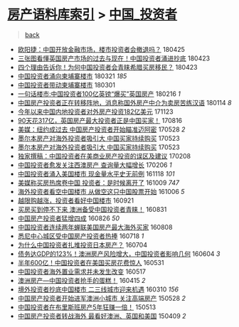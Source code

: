 [房产语料库索引](../../README.md)  > [中国_投资者](中国_投资者.md)
====
> [back](../README.md)

- [欧阳捷：中国开放金融市场，楼市投资者会撤退吗？](http://jkwz.applinzi.com/ittc/7095989040010757127.html#%E6%AC%A7%E9%98%B3%E6%8D%B7%EF%BC%9A%E4%B8%AD%E5%9B%BD%E5%BC%80%E6%94%BE%E9%87%91%E8%9E%8D%E5%B8%82%E5%9C%BA%EF%BC%8C%E6%A5%BC%E5%B8%82%E6%8A%95%E8%B5%84%E8%80%85%E4%BC%9A%E6%92%A4%E9%80%80%E5%90%97%EF%BC%9F) 180425  
- [三张图看懂英国房产市场的过去与现在！中国投资者涌进抄底](http://jkwz.applinzi.com/ittc/7095237961358771211.html#%E4%B8%89%E5%BC%A0%E5%9B%BE%E7%9C%8B%E6%87%82%E8%8B%B1%E5%9B%BD%E6%88%BF%E4%BA%A7%E5%B8%82%E5%9C%BA%E7%9A%84%E8%BF%87%E5%8E%BB%E4%B8%8E%E7%8E%B0%E5%9C%A8%EF%BC%81%E4%B8%AD%E5%9B%BD%E6%8A%95%E8%B5%84%E8%80%85%E6%B6%8C%E8%BF%9B%E6%8A%84%E5%BA%95) 180423  
- [四个理由告诉你！为何中国投资者会青睐希腊买房移民？](http://jkwz.applinzi.com/ittc/7095172486713050128.html#%E5%9B%9B%E4%B8%AA%E7%90%86%E7%94%B1%E5%91%8A%E8%AF%89%E4%BD%A0%EF%BC%81%E4%B8%BA%E4%BD%95%E4%B8%AD%E5%9B%BD%E6%8A%95%E8%B5%84%E8%80%85%E4%BC%9A%E9%9D%92%E7%9D%90%E5%B8%8C%E8%85%8A%E4%B9%B0%E6%88%BF%E7%A7%BB%E6%B0%91%EF%BC%9F) 180423  
- [中国投资者涌向柬埔寨楼市](http://jkwz.applinzi.com/ittc/7082945550741931024.html#%E4%B8%AD%E5%9B%BD%E6%8A%95%E8%B5%84%E8%80%85%E6%B6%8C%E5%90%91%E6%9F%AC%E5%9F%94%E5%AF%A8%E6%A5%BC%E5%B8%82) 180321 *185* 
- [中国投资者带动柬埔寨楼市](http://jkwz.applinzi.com/ittc/7075512713231205382.html#%E4%B8%AD%E5%9B%BD%E6%8A%95%E8%B5%84%E8%80%85%E5%B8%A6%E5%8A%A8%E6%9F%AC%E5%9F%94%E5%AF%A8%E6%A5%BC%E5%B8%82) 180301  
- [一句话楼市:中国投资者100亿英镑“爆买”英国房产](http://jkwz.applinzi.com/ittc/7070658292353598481.html#%E4%B8%80%E5%8F%A5%E8%AF%9D%E6%A5%BC%E5%B8%82%3A%E4%B8%AD%E5%9B%BD%E6%8A%95%E8%B5%84%E8%80%85100%E4%BA%BF%E8%8B%B1%E9%95%91%E2%80%9C%E7%88%86%E4%B9%B0%E2%80%9D%E8%8B%B1%E5%9B%BD%E6%88%BF%E4%BA%A7) 180216 *1* 
- [中国房产投资者正在转移阵地，消息称国外房产中介为卖房苦练汉语](http://jkwz.applinzi.com/ittc/7058389124237493258.html#%E4%B8%AD%E5%9B%BD%E6%88%BF%E4%BA%A7%E6%8A%95%E8%B5%84%E8%80%85%E6%AD%A3%E5%9C%A8%E8%BD%AC%E7%A7%BB%E9%98%B5%E5%9C%B0%EF%BC%8C%E6%B6%88%E6%81%AF%E7%A7%B0%E5%9B%BD%E5%A4%96%E6%88%BF%E4%BA%A7%E4%B8%AD%E4%BB%8B%E4%B8%BA%E5%8D%96%E6%88%BF%E8%8B%A6%E7%BB%83%E6%B1%89%E8%AF%AD) 180114 *8* 
- [今年以来中国内地投资者对外房产投资182亿美元](http://jkwz.applinzi.com/ittc/7039075095610393617.html#%E4%BB%8A%E5%B9%B4%E4%BB%A5%E6%9D%A5%E4%B8%AD%E5%9B%BD%E5%86%85%E5%9C%B0%E6%8A%95%E8%B5%84%E8%80%85%E5%AF%B9%E5%A4%96%E6%88%BF%E4%BA%A7%E6%8A%95%E8%B5%84182%E4%BA%BF%E7%BE%8E%E5%85%83) 171123  
- [90天花317亿，英国房产最大投资者正是中国买家！](http://jkwz.applinzi.com/ittc/7002419291092419601.html#90%E5%A4%A9%E8%8A%B1317%E4%BA%BF%EF%BC%8C%E8%8B%B1%E5%9B%BD%E6%88%BF%E4%BA%A7%E6%9C%80%E5%A4%A7%E6%8A%95%E8%B5%84%E8%80%85%E6%AD%A3%E6%98%AF%E4%B8%AD%E5%9B%BD%E4%B9%B0%E5%AE%B6%EF%BC%81) 170816  
- [美媒：纽约成过去 中国房产投资者开始瞄准迈阿密](http://jkwz.applinzi.com/ittc/6972609152747570180.html#%E7%BE%8E%E5%AA%92%EF%BC%9A%E7%BA%BD%E7%BA%A6%E6%88%90%E8%BF%87%E5%8E%BB+%E4%B8%AD%E5%9B%BD%E6%88%BF%E4%BA%A7%E6%8A%95%E8%B5%84%E8%80%85%E5%BC%80%E5%A7%8B%E7%9E%84%E5%87%86%E8%BF%88%E9%98%BF%E5%AF%86) 170528 *2* 
- [墨尔本房产对海外投资者吸引大 中国买家持续购买](http://jkwz.applinzi.com/ittc/6970901660502082565.html#%E5%A2%A8%E5%B0%94%E6%9C%AC%E6%88%BF%E4%BA%A7%E5%AF%B9%E6%B5%B7%E5%A4%96%E6%8A%95%E8%B5%84%E8%80%85%E5%90%B8%E5%BC%95%E5%A4%A7+%E4%B8%AD%E5%9B%BD%E4%B9%B0%E5%AE%B6%E6%8C%81%E7%BB%AD%E8%B4%AD%E4%B9%B0) 170523  
- [墨尔本房产对海外投资者吸引大 中国买家持续购买](http://jkwz.applinzi.com/ittc/6970890762890773509.html#%E5%A2%A8%E5%B0%94%E6%9C%AC%E6%88%BF%E4%BA%A7%E5%AF%B9%E6%B5%B7%E5%A4%96%E6%8A%95%E8%B5%84%E8%80%85%E5%90%B8%E5%BC%95%E5%A4%A7+%E4%B8%AD%E5%9B%BD%E4%B9%B0%E5%AE%B6%E6%8C%81%E7%BB%AD%E8%B4%AD%E4%B9%B0) 170523  
- [独家撰稿：中国投资者在美商业房产投资的误区及建议](http://jkwz.applinzi.com/ittc/6932369250286306308.html#%E7%8B%AC%E5%AE%B6%E6%92%B0%E7%A8%BF%EF%BC%9A%E4%B8%AD%E5%9B%BD%E6%8A%95%E8%B5%84%E8%80%85%E5%9C%A8%E7%BE%8E%E5%95%86%E4%B8%9A%E6%88%BF%E4%BA%A7%E6%8A%95%E8%B5%84%E7%9A%84%E8%AF%AF%E5%8C%BA%E5%8F%8A%E5%BB%BA%E8%AE%AE) 170208  
- [中国投资者愈发关注西澳房产 查询量大幅增长](http://jkwz.applinzi.com/ittc/6931565268081050628.html#%E4%B8%AD%E5%9B%BD%E6%8A%95%E8%B5%84%E8%80%85%E6%84%88%E5%8F%91%E5%85%B3%E6%B3%A8%E8%A5%BF%E6%BE%B3%E6%88%BF%E4%BA%A7+%E6%9F%A5%E8%AF%A2%E9%87%8F%E5%A4%A7%E5%B9%85%E5%A2%9E%E9%95%BF) 170206 *1* 
- [中国投资者涌入美国楼市 现金量水平史无前例](http://jkwz.applinzi.com/ittc/6901747821799015428.html#%E4%B8%AD%E5%9B%BD%E6%8A%95%E8%B5%84%E8%80%85%E6%B6%8C%E5%85%A5%E7%BE%8E%E5%9B%BD%E6%A5%BC%E5%B8%82+%E7%8E%B0%E9%87%91%E9%87%8F%E6%B0%B4%E5%B9%B3%E5%8F%B2%E6%97%A0%E5%89%8D%E4%BE%8B) 161118 *101* 
- [美媒称买房热席卷中国 投资者：是时候离开了](http://jkwz.applinzi.com/ittc/6886784981317190661.html#%E7%BE%8E%E5%AA%92%E7%A7%B0%E4%B9%B0%E6%88%BF%E7%83%AD%E5%B8%AD%E5%8D%B7%E4%B8%AD%E5%9B%BD+%E6%8A%95%E8%B5%84%E8%80%85%EF%BC%9A%E6%98%AF%E6%97%B6%E5%80%99%E7%A6%BB%E5%BC%80%E4%BA%86) 161009 *747* 
- [海外投资者看空中国楼市 从做空这只中国股票开始](http://jkwz.applinzi.com/ittc/6885815394555659269.html#%E6%B5%B7%E5%A4%96%E6%8A%95%E8%B5%84%E8%80%85%E7%9C%8B%E7%A9%BA%E4%B8%AD%E5%9B%BD%E6%A5%BC%E5%B8%82+%E4%BB%8E%E5%81%9A%E7%A9%BA%E8%BF%99%E5%8F%AA%E4%B8%AD%E5%9B%BD%E8%82%A1%E7%A5%A8%E5%BC%80%E5%A7%8B) 161006 *5* 
- [越限购越涨，投资者看好中国楼市](http://jkwz.applinzi.com/ittc/6880443886656291845.html#%E8%B6%8A%E9%99%90%E8%B4%AD%E8%B6%8A%E6%B6%A8%EF%BC%8C%E6%8A%95%E8%B5%84%E8%80%85%E7%9C%8B%E5%A5%BD%E4%B8%AD%E5%9B%BD%E6%A5%BC%E5%B8%82) 160921  
- [买房买到停不下来 澳洲备受中国投资者青睐！](http://jkwz.applinzi.com/ittc/6872543343699035141.html#%E4%B9%B0%E6%88%BF%E4%B9%B0%E5%88%B0%E5%81%9C%E4%B8%8D%E4%B8%8B%E6%9D%A5+%E6%BE%B3%E6%B4%B2%E5%A4%87%E5%8F%97%E4%B8%AD%E5%9B%BD%E6%8A%95%E8%B5%84%E8%80%85%E9%9D%92%E7%9D%90%EF%BC%81) 160831  
- [中国房产投资者猛增四成](http://jkwz.applinzi.com/ittc/6870555787314856964.html#%E4%B8%AD%E5%9B%BD%E6%88%BF%E4%BA%A7%E6%8A%95%E8%B5%84%E8%80%85%E7%8C%9B%E5%A2%9E%E5%9B%9B%E6%88%90) 160826 *50* 
- [中国投资者连续两年蝉联美国房产最大海外买家](http://jkwz.applinzi.com/ittc/6863938115009528837.html#%E4%B8%AD%E5%9B%BD%E6%8A%95%E8%B5%84%E8%80%85%E8%BF%9E%E7%BB%AD%E4%B8%A4%E5%B9%B4%E8%9D%89%E8%81%94%E7%BE%8E%E5%9B%BD%E6%88%BF%E4%BA%A7%E6%9C%80%E5%A4%A7%E6%B5%B7%E5%A4%96%E4%B9%B0%E5%AE%B6) 160808  
- [悉尼中心城区受中国房产投资者热捧](http://jkwz.applinzi.com/ittc/6856250514697880581.html#%E6%82%89%E5%B0%BC%E4%B8%AD%E5%BF%83%E5%9F%8E%E5%8C%BA%E5%8F%97%E4%B8%AD%E5%9B%BD%E6%88%BF%E4%BA%A7%E6%8A%95%E8%B5%84%E8%80%85%E7%83%AD%E6%8D%A7) 160718 *1* 
- [为什么中国投资者扎堆投资日本房产？](http://jkwz.applinzi.com/ittc/6851043023315796997.html#%E4%B8%BA%E4%BB%80%E4%B9%88%E4%B8%AD%E5%9B%BD%E6%8A%95%E8%B5%84%E8%80%85%E6%89%8E%E5%A0%86%E6%8A%95%E8%B5%84%E6%97%A5%E6%9C%AC%E6%88%BF%E4%BA%A7%EF%BC%9F) 160704  
- [债务达GDP的123%！澳洲房产风险增大，中国投资者影响几何](http://jkwz.applinzi.com/ittc/6839889209258935301.html#%E5%80%BA%E5%8A%A1%E8%BE%BEGDP%E7%9A%84123%25%EF%BC%81%E6%BE%B3%E6%B4%B2%E6%88%BF%E4%BA%A7%E9%A3%8E%E9%99%A9%E5%A2%9E%E5%A4%A7%EF%BC%8C%E4%B8%AD%E5%9B%BD%E6%8A%95%E8%B5%84%E8%80%85%E5%BD%B1%E5%93%8D%E5%87%A0%E4%BD%95) 160604 *3* 
- [半年600亿！中国投资者在美国买房花费惊人](http://jkwz.applinzi.com/ittc/6838378651242202116.html#%E5%8D%8A%E5%B9%B4600%E4%BA%BF%EF%BC%81%E4%B8%AD%E5%9B%BD%E6%8A%95%E8%B5%84%E8%80%85%E5%9C%A8%E7%BE%8E%E5%9B%BD%E4%B9%B0%E6%88%BF%E8%8A%B1%E8%B4%B9%E6%83%8A%E4%BA%BA) 160531  
- [中国投资者海外置业需求并未发生改变](http://jkwz.applinzi.com/ittc/6833220682275881988.html#%E4%B8%AD%E5%9B%BD%E6%8A%95%E8%B5%84%E8%80%85%E6%B5%B7%E5%A4%96%E7%BD%AE%E4%B8%9A%E9%9C%80%E6%B1%82%E5%B9%B6%E6%9C%AA%E5%8F%91%E7%94%9F%E6%94%B9%E5%8F%98) 160517  
- [澳洲房产—中国投资者抢手的蛋糕！](http://jkwz.applinzi.com/ittc/6821358476794004485.html#%E6%BE%B3%E6%B4%B2%E6%88%BF%E4%BA%A7%E2%80%94%E4%B8%AD%E5%9B%BD%E6%8A%95%E8%B5%84%E8%80%85%E6%8A%A2%E6%89%8B%E7%9A%84%E8%9B%8B%E7%B3%95%EF%BC%81) 160415 *2* 
- [境外投资者抄底中国楼市 二三线城市迎来机遇](http://jkwz.applinzi.com/ittc/6807971753267561477.html#%E5%A2%83%E5%A4%96%E6%8A%95%E8%B5%84%E8%80%85%E6%8A%84%E5%BA%95%E4%B8%AD%E5%9B%BD%E6%A5%BC%E5%B8%82+%E4%BA%8C%E4%B8%89%E7%BA%BF%E5%9F%8E%E5%B8%82%E8%BF%8E%E6%9D%A5%E6%9C%BA%E9%81%87) 160310 *156* 
- [中国房产投资者开始进军澳洲小城市 关注高端房产](http://jkwz.applinzi.com/ittc/547650611418818068.html#%E4%B8%AD%E5%9B%BD%E6%88%BF%E4%BA%A7%E6%8A%95%E8%B5%84%E8%80%85%E5%BC%80%E5%A7%8B%E8%BF%9B%E5%86%9B%E6%BE%B3%E6%B4%B2%E5%B0%8F%E5%9F%8E%E5%B8%82+%E5%85%B3%E6%B3%A8%E9%AB%98%E7%AB%AF%E6%88%BF%E4%BA%A7) 150528 *2* 
- [中国投资者在布里斯班房产5年狂赚一倍！](http://jkwz.applinzi.com/ittc/547650611410316819.html#%E4%B8%AD%E5%9B%BD%E6%8A%95%E8%B5%84%E8%80%85%E5%9C%A8%E5%B8%83%E9%87%8C%E6%96%AF%E7%8F%AD%E6%88%BF%E4%BA%A75%E5%B9%B4%E7%8B%82%E8%B5%9A%E4%B8%80%E5%80%8D%EF%BC%81) 150513  
- [中国房产投资者转战海外 最看好澳洲、英国和美国](http://jkwz.applinzi.com/ittc/547650611405651332.html#%E4%B8%AD%E5%9B%BD%E6%88%BF%E4%BA%A7%E6%8A%95%E8%B5%84%E8%80%85%E8%BD%AC%E6%88%98%E6%B5%B7%E5%A4%96+%E6%9C%80%E7%9C%8B%E5%A5%BD%E6%BE%B3%E6%B4%B2%E3%80%81%E8%8B%B1%E5%9B%BD%E5%92%8C%E7%BE%8E%E5%9B%BD) 150409 *2* 
